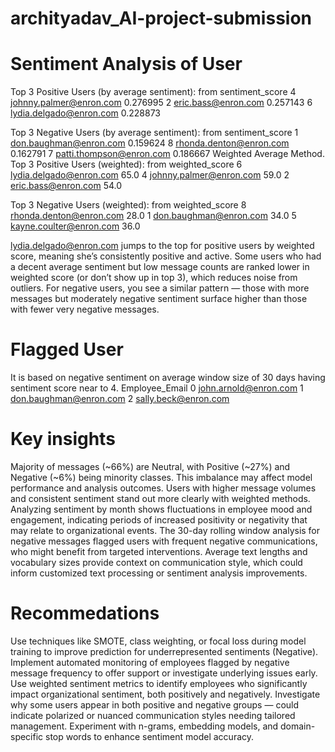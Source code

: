 # archityadav_AI-project-submission
# Sentiment Analysis of User
Top 3 Positive Users (by average sentiment):
                      from  sentiment_score
4  johnny.palmer@enron.com         0.276995
2      eric.bass@enron.com         0.257143
6  lydia.delgado@enron.com         0.228873

Top 3 Negative Users (by average sentiment):
                       from  sentiment_score
1    don.baughman@enron.com         0.159624
8   rhonda.denton@enron.com         0.162791
7  patti.thompson@enron.com         0.186667
Weighted Average Method.
Top 3 Positive Users (weighted):
                      from  weighted_score
6  lydia.delgado@enron.com            65.0
4  johnny.palmer@enron.com            59.0
2      eric.bass@enron.com            54.0

Top 3 Negative Users (weighted):
                      from  weighted_score
8  rhonda.denton@enron.com            28.0
1   don.baughman@enron.com            34.0
5  kayne.coulter@enron.com            36.0

lydia.delgado@enron.com jumps to the top for positive users by weighted score, meaning she’s consistently positive and active. Some users who had a decent average sentiment but low message counts are ranked lower in weighted score (or don’t show up in top 3), which reduces noise from outliers. For negative users, you see a similar pattern — those with more messages but moderately negative sentiment surface higher than those with fewer very negative messages.

# Flagged User 
It is based on negative sentiment on average window size of 30 days having sentiment score near to 4.
       Employee_Email
0   john.arnold@enron.com
1  don.baughman@enron.com
2    sally.beck@enron.com

# Key insights
Majority of messages (~66%) are Neutral, with Positive (~27%) and Negative (~6%) being minority classes. This imbalance may affect model performance and analysis outcomes.
Users with higher message volumes and consistent sentiment stand out more clearly with weighted methods.
Analyzing sentiment by month shows fluctuations in employee mood and engagement, indicating periods of increased positivity or negativity that may relate to organizational events.
The 30-day rolling window analysis for negative messages flagged users with frequent negative communications, who might benefit from targeted interventions.
Average text lengths and vocabulary sizes provide context on communication style, which could inform customized text processing or sentiment analysis improvements.
# Recommedations
Use techniques like SMOTE, class weighting, or focal loss during model training to improve prediction for underrepresented sentiments (Negative).
Implement automated monitoring of employees flagged by negative message frequency to offer support or investigate underlying issues early.
Use weighted sentiment metrics to identify employees who significantly impact organizational sentiment, both positively and negatively.
Investigate why some users appear in both positive and negative groups — could indicate polarized or nuanced communication styles needing tailored management.
Experiment with n-grams, embedding models, and domain-specific stop words to enhance sentiment model accuracy.
